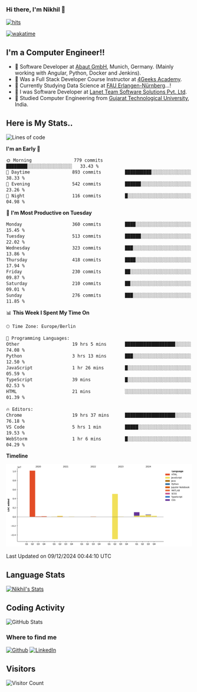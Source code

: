 ### Hi there, I'm Nikhil 👋

[![hits](https://hits.sh/github.com/silentsoft/hits.svg?color=2311cc)](https://hits.sh/github.com/silentsoft/hits/)

[![wakatime](https://wakatime.com/badge/user/369b6a3a-7953-4ff9-b7c7-be53d0a7ccc6.svg)](https://wakatime.com/@369b6a3a-7953-4ff9-b7c7-be53d0a7ccc6)

## I'm a  Computer Engineer!!

- 🌱 Software Developer at [Abaut GmbH](https://www.abaut.de/), Munich, Germany. (Mainly working with Angular, Python, Docker and Jenkins).
- 🌱 Was a Full Stack Developer Course Instructor at [4Geeks Academy](https://4geeks.com/).
- 🌱 Currently Studying Data Science at [FAU Erlangen-Nürnberg](https://www.fau.de/)...!
- 🌱 I was Software Developer at [Lanet Team Software Solutions Pvt. Ltd](https://lanetteam.com/).
- 🌱 Studied Computer Engineering from [Gujarat Technological University](https://www.gtu.ac.in/), India.

<h2>Here is My Stats..</h2>

<!--START_SECTION:waka-->
![Lines of code](https://img.shields.io/badge/From%20Hello%20World%20I%27ve%20Written-17.5%20million%20lines%20of%20code-blue)

**I'm an Early 🐤** 

```text
🌞 Morning                779 commits         ████████░░░░░░░░░░░░░░░░░   33.43 % 
🌆 Daytime                893 commits         ██████████░░░░░░░░░░░░░░░   38.33 % 
🌃 Evening                542 commits         ██████░░░░░░░░░░░░░░░░░░░   23.26 % 
🌙 Night                  116 commits         █░░░░░░░░░░░░░░░░░░░░░░░░   04.98 % 
```
📅 **I'm Most Productive on Tuesday** 

```text
Monday                   360 commits         ████░░░░░░░░░░░░░░░░░░░░░   15.45 % 
Tuesday                  513 commits         ██████░░░░░░░░░░░░░░░░░░░   22.02 % 
Wednesday                323 commits         ███░░░░░░░░░░░░░░░░░░░░░░   13.86 % 
Thursday                 418 commits         ████░░░░░░░░░░░░░░░░░░░░░   17.94 % 
Friday                   230 commits         ██░░░░░░░░░░░░░░░░░░░░░░░   09.87 % 
Saturday                 210 commits         ██░░░░░░░░░░░░░░░░░░░░░░░   09.01 % 
Sunday                   276 commits         ███░░░░░░░░░░░░░░░░░░░░░░   11.85 % 
```


📊 **This Week I Spent My Time On** 

```text
🕑︎ Time Zone: Europe/Berlin

💬 Programming Languages: 
Other                    19 hrs 5 mins       ███████████████████░░░░░░   74.08 % 
Python                   3 hrs 13 mins       ███░░░░░░░░░░░░░░░░░░░░░░   12.50 % 
JavaScript               1 hr 26 mins        █░░░░░░░░░░░░░░░░░░░░░░░░   05.59 % 
TypeScript               39 mins             █░░░░░░░░░░░░░░░░░░░░░░░░   02.53 % 
HTML                     21 mins             ░░░░░░░░░░░░░░░░░░░░░░░░░   01.39 % 

🔥 Editors: 
Chrome                   19 hrs 37 mins      ███████████████████░░░░░░   76.18 % 
VS Code                  5 hrs 1 min         █████░░░░░░░░░░░░░░░░░░░░   19.53 % 
WebStorm                 1 hr 6 mins         █░░░░░░░░░░░░░░░░░░░░░░░░   04.29 % 
```

**Timeline**

![Lines of Code chart](https://raw.githubusercontent.com/nikhilmaguwala/nikhilmaguwala/main/assets/bar_graph.png)


 Last Updated on 09/12/2024 00:44:10 UTC
<!--END_SECTION:waka-->

<h2>Language Stats</h2>

[![Nikhil's Stats](https://github-readme-stats.vercel.app/api/wakatime?username=nikhilmaguwala&layout=compact&title=Stats)](https://github.com/nikhilmaguwala)


<h2>Coding Activity</h2>

<p><img src="https://wakatime.com/share/@nikhilmaguwala/7dd532b8-3e5e-4c26-8c46-68cc27712a92.svg" alt="GitHub Stats"></p>

<h3>Where to find me</h3>
<p>
    <a href="https://github.com/nikhilmaguwala" target="_blank"><img alt="Github" src="https://img.shields.io/badge/GitHub-%2312100E.svg?&style=for-the-badge&logo=Github&logoColor=white" /></a>
    <a href="https://www.linkedin.com/in/nikhil-maguwala" target="_blank"><img alt="LinkedIn" src="https://img.shields.io/badge/linkedin-%230077B5.svg?&style=for-the-badge&logo=linkedin&logoColor=white" /></a> 
</p>


<h2>Visitors</h2>

![Visitor Count](https://profile-counter.glitch.me/nikhilmaguwala/count.svg)

[website]: https://nikhilmaguwala.github.io/
[instagram]: https://www.instagram.com/nikhil_maguwala/
[linkedin]: https://www.linkedin.com/in/nikhil-maguwala/

